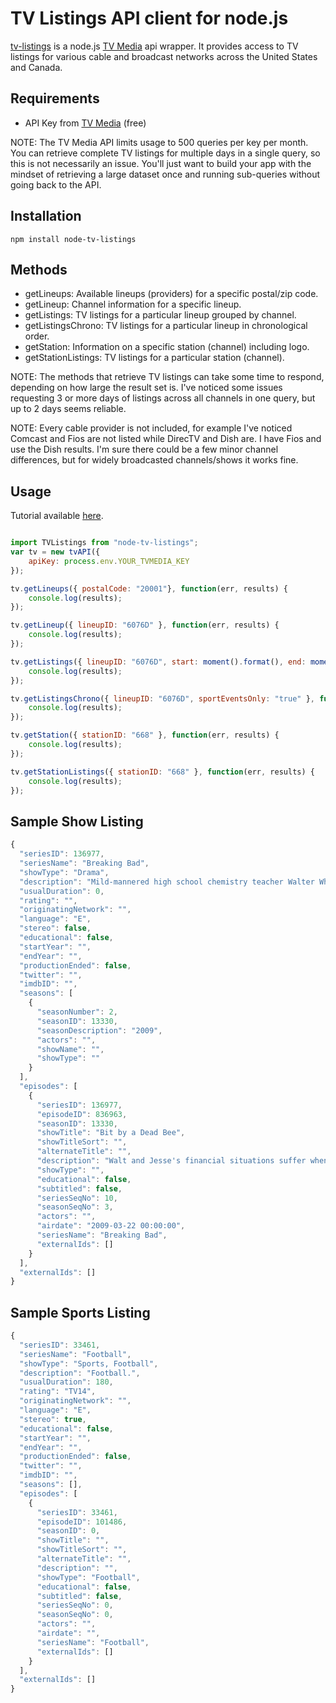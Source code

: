TV Listings API client for node.js
==================================

[tv-listings](https://github.com/incrediblemolk/node-tv-listings) is a node.js [TV Media](https://tvmedia.3scale.net/) api wrapper.  It provides access to TV listings for various cable and broadcast networks across the United States and Canada.

## Requirements ##

- API Key from [TV Media](https://tvmedia.3scale.net/) (free)

NOTE: The TV Media API limits usage to 500 queries per key per month.  You can retrieve complete TV listings for multiple days in a single query, so this is not necessarily an issue.  You'll just want to build your app with the mindset of retrieving a large dataset once and running sub-queries without going back to the API.

## Installation ##

```
npm install node-tv-listings
```

## Methods ##

- getLineups: Available lineups (providers) for a specific postal/zip code.
- getLineup: Channel information for a specific lineup.
- getListings: TV listings for a particular lineup grouped by channel.
- getListingsChrono: TV listings for a particular lineup in chronological order.
- getStation: Information on a specific station (channel) including logo.
- getStationListings: TV listings for a particular station (channel).

NOTE: The methods that retrieve TV listings can take some time to respond, depending on how large the result set is.  I've noticed some issues requesting 3 or more days of listings across all channels in one query, but up to 2 days seems reliable.

NOTE: Every cable provider is not included, for example I've noticed Comcast and Fios are not listed while DirecTV and Dish are.  I have Fios and use the Dish results.  I'm sure there could be a few minor channel differences, but for widely broadcasted channels/shows it works fine.

## Usage ##

Tutorial available <a href="http://www.incrediblemolk.com/accessing-tv-listings-from-node-js/" target="_blank">here</a>.

```javascript

import TVListings from "node-tv-listings";
var tv = new tvAPI({
    apiKey: process.env.YOUR_TVMEDIA_KEY
});

tv.getLineups({ postalCode: "20001"}, function(err, results) {
    console.log(results);
});

tv.getLineup({ lineupID: "6076D" }, function(err, results) {
    console.log(results);
});

tv.getListings({ lineupID: "6076D", start: moment().format(), end: moment().add(1, 'days').format() }, function(err, results) {
    console.log(results);
});

tv.getListingsChrono({ lineupID: "6076D", sportEventsOnly: "true" }, function(err, results) {
    console.log(results);
});

tv.getStation({ stationID: "668" }, function(err, results) {
    console.log(results);    
});

tv.getStationListings({ stationID: "668" }, function(err, results) {
    console.log(results);
});

```

## Sample Show Listing ##
```javascript
{
  "seriesID": 136977,
  "seriesName": "Breaking Bad",
  "showType": "Drama",
  "description": "Mild-mannered high school chemistry teacher Walter White thinks his life can't get much worse. His salary barely makes ends meet, a situation not likely to improve once his pregnant wife gives birth, and their teenage son is battling cerebral palsy. But Walter is dumbstruck when he learns he has terminal cancer. Realizing that his illness probably will ruin his family financially, Walter makes a desperate bid to earn as much money as he can in the time he has left by turning an old RV into a meth lab on wheels.",
  "usualDuration": 0,
  "rating": "",
  "originatingNetwork": "",
  "language": "E",
  "stereo": false,
  "educational": false,
  "startYear": "",
  "endYear": "",
  "productionEnded": false,
  "twitter": "",
  "imdbID": "",
  "seasons": [
    {
      "seasonNumber": 2,
      "seasonID": 13330,
      "seasonDescription": "2009",
      "actors": "",
      "showName": "",
      "showType": ""
    }
  ],
  "episodes": [
    {
      "seriesID": 136977,
      "episodeID": 836963,
      "seasonID": 13330,
      "showTitle": "Bit by a Dead Bee",
      "showTitleSort": "",
      "alternateTitle": "",
      "description": "Walt and Jesse's financial situations suffer when they try to cover their tracks; the DEA has a break in its meth investigation that could lead right to Walt and Jesse.",
      "showType": "",
      "educational": false,
      "subtitled": false,
      "seriesSeqNo": 10,
      "seasonSeqNo": 3,
      "actors": "",
      "airdate": "2009-03-22 00:00:00",
      "seriesName": "Breaking Bad",
      "externalIds": []
    }
  ],
  "externalIds": []
} 
```

## Sample Sports Listing ##
```javascript
{
  "seriesID": 33461,
  "seriesName": "Football",
  "showType": "Sports, Football",
  "description": "Football.",
  "usualDuration": 180,
  "rating": "TV14",
  "originatingNetwork": "",
  "language": "E",
  "stereo": true,
  "educational": false,
  "startYear": "",
  "endYear": "",
  "productionEnded": false,
  "twitter": "",
  "imdbID": "",
  "seasons": [],
  "episodes": [
    {
      "seriesID": 33461,
      "episodeID": 101486,
      "seasonID": 0,
      "showTitle": "",
      "showTitleSort": "",
      "alternateTitle": "",
      "description": "",
      "showType": "Football",
      "educational": false,
      "subtitled": false,
      "seriesSeqNo": 0,
      "seasonSeqNo": 0,
      "actors": "",
      "airdate": "",
      "seriesName": "Football",
      "externalIds": []
    }
  ],
  "externalIds": []
}
```